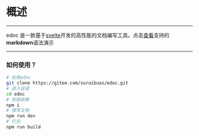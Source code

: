 # 概述

---

edoc 是一款基于[svelte](https://www.sveltejs.cn/)开发的高性能的文档编写工具。点击[查看](#/doc/演示)支持的 **markdown**语法演示

---

### 如何使用？

```bash
# 拉取edoc
git clone https://gitee.com/suruibuas/edoc.git
# 进入目录
cd edoc
# 安装依赖
npm i
# 撰写文档
npm run dev
# 打包
npm run build
```
